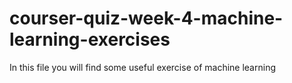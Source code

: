 # courser-quiz-week-4-machine-learning-exercises

In this file you will find some useful exercise of machine learning
